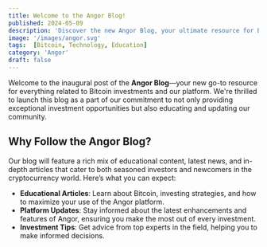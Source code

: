 ```yaml
---
title: Welcome to the Angor Blog!
published: 2024-05-09
description: 'Discover the new Angor Blog, your ultimate resource for Bitcoin investment insights and updates on the Angor platform.'
image: '/images/angor.svg'
tags:  [Bitcoin, Technology, Education]
category: 'Angor'
draft: false 
---
```



Welcome to the inaugural post of the **Angor Blog**—your new go-to resource for everything related to Bitcoin investments and our platform. We're thrilled to launch this blog as a part of our commitment to not only providing exceptional investment opportunities but also educating and updating our community. 

## Why Follow the Angor Blog?

Our blog will feature a rich mix of educational content, latest news, and in-depth articles that cater to both seasoned investors and newcomers in the cryptocurrency world. Here’s what you can expect:

- **Educational Articles**: Learn about Bitcoin, investing strategies, and how to maximize your use of the Angor platform.
- **Platform Updates**: Stay informed about the latest enhancements and features of Angor, ensuring you make the most out of every investment.
- **Investment Tips**: Get advice from top experts in the field, helping you to make informed decisions.

 